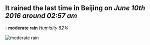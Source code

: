 ## It rained the last time in Beijing on *June 10th 2016 around 02:57 am*
💧  **moderate rain** *Humidity 82%*

![moderate rain](http://openweathermap.org/img/w/10n.png)
